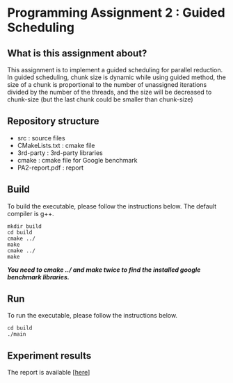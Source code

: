 # Programming Assignment 2 : Guided Scheduling

## What is this assignment about?
This assignment is to implement a guided scheduling for parallel reduction.
In guided scheduling, chunk size is dynamic while using guided method,
the size of a chunk is proportional to the number of unassigned iterations divided by the number of the threads,
and the size will be decreased to chunk-size (but the last chunk could be smaller than chunk-size)


## Repository structure
- src : source files
- CMakeLists.txt : cmake file
- 3rd-party : 3rd-party libraries
- cmake : cmake file for Google benchmark 
- PA2-report.pdf : report

## Build
To build the executable, please follow the instructions below. The default compiler is g++.
```
mkdir build
cd build
cmake ../
make
cmake ../
make
```
***You need to cmake ../ and make twice to find the installed google benchmark libraries.***

## Run
To run the executable, please follow the instructions below.

```
cd build
./main
```

## Experiment results
The report is available [[here](./PA2-report.pdf)]

